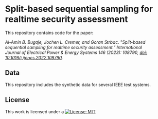 # Split-based sequential sampling for realtime security assessment

This repository contains code for the paper:

*Al-Amin B. Bugaje, Jochen L. Cremer, and Goran Strbac. "Split-based sequential sampling for realtime security assessment." International Journal of Electrical Power & Energy Systems 146 (2023): 108790,  [doi: 10.1016/j.ijepes.2022.108790]([https://doi.org/10.1109/TPWRS.2023.3290358](https://doi.org/10.1016/j.ijepes.2022.108790)).*

## Data
This repository includes the synthetic data for several IEEE test systems.



## License
   
This work is licensed under a
[![License: MIT](https://img.shields.io/badge/License-MIT-yellow.svg)](https://opensource.org/licenses/MIT)

